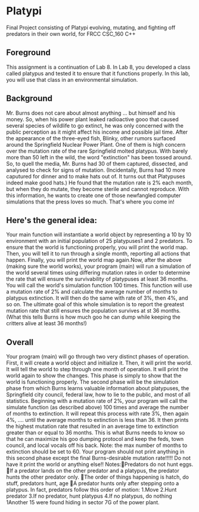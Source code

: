 # Platypi
Final Project consisting of Platypi evolving, mutating, and fighting off predators in their own world, for FRCC CSC_160 C++


## Foreground
This assignment is a continuation of Lab 8.
In Lab 8, you developed a class called platypus and tested it to ensure that it functions properly. 
In this lab, you will use that class in an environmental simulation.  

## Background
Mr. Burns does not care about almost anything ... but himself and his money. 
So, when his power plant leaked radioactive gooo that caused several species of wildlife to go extinct, he was only concerned with the public perception as it might affect his income and possible jail time. 
After the appearance of the three-eyed fish, Blinky, other rumors surfaced around the Springfield Nuclear Power Plant. 
One of them is high concern over the mutation rate of the rare Springfield molted platypus. 
With barely more than 50 left in the wild, the word "extinction" has been tossed around. 
So, to quell the media, Mr. Burns had 30 of them captured, dissected, and analysed to check for signs of mutation. 
(Incidentally, Burns had 10 more caputured for dinner and to make hats out of. It turns out that Platypuses indeed make good hats.)
He found that the mutation rate is 2% each month, but when they do mutate, they become sterile and cannot reproduce. 
With this information, he wants to create one of those newfangled computer simulations that the press loves so much. 
That's where you come in!

## Here's the general idea: 
Your main function will instantiate a world object by representing a 10 by 10 environment with an initial population of 25 platypuses1 and 2 predators. To ensure that the world is functioning properly, you will print the world map. Then, you will tell it to run through a single month, reporting all actions that happen. Finally, you will print the world map again.Now, after the above (making sure the world works), your program (main) will run a simulation of the world several times using differing mutation rates in order to determine the rate that will ensure the survivability of platypuses at least 36 months. You will call the world's simulation function 100 times. This function will use a mutation rate of 2% and calculate the average number of months to platypus extinction. It will then do the same with rate of 3%, then 4%, and so on. The ultimate goal of this whole simulation is to report the greatest mutation rate that still ensures the population survives at st 36 months. (What this tells Burns is how much goo he can dump while keeping the critters alive at least 36 months!) 

## Overall
Your program (main) will go through two very distinct phases of operation. First, it will create a world object and initialize it. Then, it will print the world. It will tell the world to step through one month of operation. It will print the world again to show the changes. This phase is simply to show that the world is functioning properly. The second phase will be the simulation phase from which Burns learns valuable information about platypuses, the Springfield city council, federal law, how to lie to the public, and most of all statistics. Beginning with a mutation rate of 2%, your program will call the simulate function (as described above) 100 times and average the number of months to extinction. It will repeat this process with rate 3%, then again 4%, .... until the average months to extinction is less than 36. It then prints the highest mutation rate that resulted in an average time to extinction greater than or equal to 36 months. This is what Burns needs to know so that he can maximize his goo dumping protocol and keep the feds, town council, and local vocals off his back. Note: the max number of months to extinction should be set to 60. Your program should not print anything in this second phase except the final Burns-desirable mutation rate!!!!! Do not have it print the world or anything else!! Notes:Predators do not hunt eggs. If a predator lands on the other predator and a platypus, the predator hunts the other predator only. The order of things happening is hatch, do stuff, predators hunt, age A predator hunts only after stepping onto a platypus. In fact, predators follow this order of motion: 1.Move 2.Hunt predator 3.If no predator, hunt platypus 4.If no platypus, do nothing 1Another 15 were found hiding in sector 7G of the power plant. 
